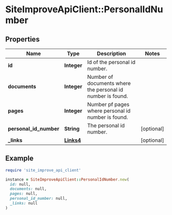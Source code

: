 # SiteImproveApiClient::PersonalIdNumber

## Properties

| Name | Type | Description | Notes |
| ---- | ---- | ----------- | ----- |
| **id** | **Integer** | Id of the personal id number. |  |
| **documents** | **Integer** | Number of documents where the personal id number is found. |  |
| **pages** | **Integer** | Number pf pages where personal id number is found. |  |
| **personal_id_number** | **String** | The personal id number. | [optional] |
| **_links** | [**Links4**](Links4.md) |  | [optional] |

## Example

```ruby
require 'site_improve_api_client'

instance = SiteImproveApiClient::PersonalIdNumber.new(
  id: null,
  documents: null,
  pages: null,
  personal_id_number: null,
  _links: null
)
```

